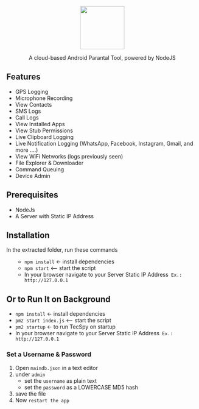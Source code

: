 <p align="center" ><img class="aligncenter" src="https://raw.githubusercontent.com/bmshifat/TecSpy/main/assets/webpublic/favicon.png" alt="" width="116" height="113" /></p>
<p align="center" > A cloud-based Android Parantal Tool, powered by NodeJS</p>

<h2>Features</h2>
<ul>
 	<li>GPS Logging</li>
 	<li>Microphone Recording</li>
 	<li>View Contacts</li>
 	<li>SMS Logs</li>
 	<li>Call Logs</li>
 	<li>View Installed Apps</li>
 	<li>View Stub Permissions</li>
 	<li>Live Clipboard Logging</li>
 	<li>Live Notification Logging (WhatsApp, Facebook, Instagram, Gmail, and more ....)</li>
 	<li>View WiFi Networks (logs previously seen)</li>
 	<li>File Explorer &amp; Downloader</li>
 	<li>Command Queuing</li>
 	<li>Device Admin</li>
</ul>
<h2>Prerequisites</h2>
<ul>
 	<li>NodeJs</li>
 	<li>A Server with Static IP Address</li>
</ul>
<h2>Installation</h2>
In the extracted folder, run these commands
<ul>
 	<li style="list-style-type: none;">
<ul>
 	<li><code>npm install</code> &lt;- install dependencies</li>
 	<li><code>npm start</code> &lt;-- start the script</li>
 	<li>In your browser navigate to your Server Static IP Address<code> Ex.: http://127.0.0.1</code></li>
</ul>
</li>
</ul>
<h2>Or to Run It on Background</h2>
<ul>
 	<li><code>npm install</code> &lt;- install dependencies</li>
 	<li><code>pm2 start index.js</code> &lt;-- start the script</li>
 	<li><code>pm2 startup</code> &lt;- to run TecSpy on startup</li>
 	<li>In your browser navigate to your Server Static IP Address<code> Ex.: http://127.0.0.1</code></li>
</ul>
<h3>Set a Username &amp; Password</h3>
<ol>
 	<li>Open <code>maindb.json</code> in a text editor</li>
 	<li>under <code>admin</code>
<ul>
 	<li>set the <code>username</code> as plain text</li>
 	<li>set the <code>password</code> as a LOWERCASE MD5 hash</li>
</ul>
</li>
 	<li>save the file</li>
 	<li>Now <code>restart the app</code></li>
</ul>
</ol>

